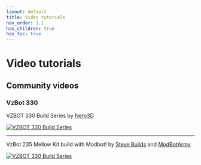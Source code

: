 ```yaml
---
layout: default
title: Video tutorials
nav_order: 1.1
has_children: true
has_toc: true
---
```


# Video tutorials

## Community videos

### VzBot 330

VZBOT 330 Build Series by [Nero3D](https://www.youtube.com/@Nero3D)

[![VZBOT 330 Build Series](https://i.ytimg.com/vi/6AWp51VLdFo/hqdefault.jpg?sqp=-oaymwEXCNACELwBSFryq4qpAwkIARUAAIhCGAE=&rs=AOn4CLC6EPeU9kcI3INQANQVNRmYLqKLVQ)](https://www.youtube.com/playlist?list=PL7zrGeKp_8CRIczzFcG-8uAGAYj0tShMl)

---

VzBot 235 Mellow Kit build with Modbot! by [Steve Builds](https://www.youtube.com/@SteveBuilds) and [ModBotArmy](https://www.youtube.com/@ModBotArmyy)

[![VZBOT 330 Build Series](https://i.ytimg.com/vi/o7YCktseQC8/hqdefault.jpg?sqp=-oaymwEXCNACELwBSFryq4qpAwkIARUAAIhCGAE=&rs=AOn4CLDjwzbjfvC1BIXpChvK5qwAWDciJw)](https://www.youtube.com/playlist?list=PL0fUJbigELQOkBFWIUBCgkkMApUrXbBgl)
